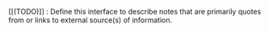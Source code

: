 
[[(TODO)]] : Define this interface to describe notes that are primarily quotes from or links to external source(s) of information.
